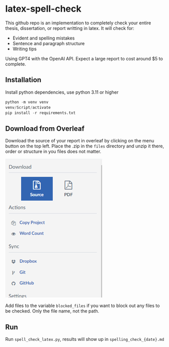 # latex-spell-check
This github repo is an implementation to completely check your entire thesis, dissertation, or report writting in latex. It will check for:
* Evident and spelling mistakes
* Sentence and paragraph structure
* Writing tips

Using GPT4 with the OpenAI API. Expect a large report to cost around $5 to complete.

## Installation
Install python dependencies, use python 3.11 or higher
```python
python -m venv venv
venv/Script/activate
pip install -r requirements.txt
```

## Download from Overleaf
Download the source of your report in overleaf by clicking on the menu button on the top left.
Place the .zip in the `files` directory and unzip it there, order or structure in you files does not matter.

![download-source](./docs/source-download-button.png)


Add files to the variable `blocked_files` if you want to block out any files to be checked. Only the file name, not the path.

## Run
Run `spell_check_latex.py`, results will show up in `spelling_check_{date}.md`
